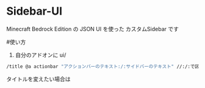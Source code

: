 # Sidebar-UI
Minecraft Bedrock Edition の JSON UI を使った カスタムSidebar です

#使い方
1. 自分のアドオンに ui/
```cmd
/title @a actionbar "アクションバーのテキスト:/:サイドバーのテキスト" //:/:で区切る
```

タイトルを変えたい場合は
